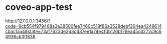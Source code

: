 # coveo-app-test


http://127.0.0.1:3456/?code=9cb554f979468a3a38500fee7460c518f86a3528debf304ea4249614cbac1aa4&state=73af7623de263c437ee1a74e4f0b126b176ea45cd272c9c64936cb3ff838

